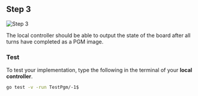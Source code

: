 <!--@include: index.md-->
#

## Step 3

![Step 3](/assets/cw_diagrams-Distributed_3.png)

The local controller should be able to output the state of the board after all turns have completed as a PGM image.

### Test

To test your implementation, type the following in the terminal of your **local controller**.

```bash
go test -v -run TestPgm/-1$
```
